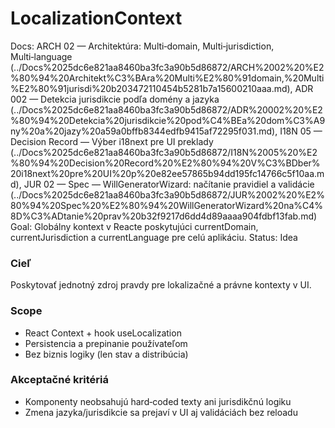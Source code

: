# LocalizationContext

Docs: ARCH 02 — Architektúra: Multi‑domain, Multi‑jurisdiction, Multi‑language (../Docs%2025dc6e821aa8460ba3fc3a90b5d86872/ARCH%2002%20%E2%80%94%20Architekt%C3%BAra%20Multi%E2%80%91domain,%20Multi%E2%80%91jurisdi%20b203472110454b5281b7a15600210aaa.md), ADR 002 — Detekcia jurisdikcie podľa domény a jazyka (../Docs%2025dc6e821aa8460ba3fc3a90b5d86872/ADR%20002%20%E2%80%94%20Detekcia%20jurisdikcie%20pod%C4%BEa%20dom%C3%A9ny%20a%20jazy%20a59a0bffb8344edfb9415af72295f031.md), I18N 05 — Decision Record — Výber i18next pre UI preklady (../Docs%2025dc6e821aa8460ba3fc3a90b5d86872/I18N%2005%20%E2%80%94%20Decision%20Record%20%E2%80%94%20V%C3%BDber%20i18next%20pre%20UI%20p%20e82ee57865b94dd195fc14766c5f10aa.md), JUR 02 — Spec — WillGeneratorWizard: načítanie pravidiel a validácie (../Docs%2025dc6e821aa8460ba3fc3a90b5d86872/JUR%2002%20%E2%80%94%20Spec%20%E2%80%94%20WillGeneratorWizard%20na%C4%8D%C3%ADtanie%20prav%20b32f9217d6dd4d89aaaa904fdbf13fab.md)
Goal: Globálny kontext v Reacte poskytujúci currentDomain, currentJurisdiction a currentLanguage pre celú aplikáciu.
Status: Idea

### Cieľ

Poskytovať jednotný zdroj pravdy pre lokalizačné a právne kontexty v UI.

### Scope

- React Context + hook useLocalization
- Persistencia a prepinanie používateľom
- Bez biznis logiky (len stav a distribúcia)

### Akceptačné kritériá

- Komponenty neobsahujú hard‑coded texty ani jurisdikčnú logiku
- Zmena jazyka/jurisdikcie sa prejaví v UI aj validáciách bez reloadu